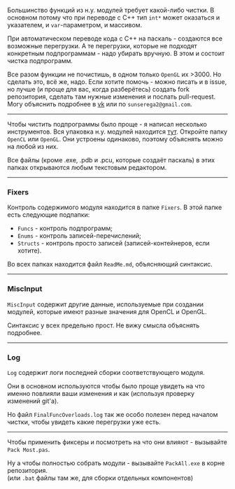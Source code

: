 


Большинство функций из н.у. модулей требует какой-либо чистки. В основном потому что
при переводе с C++ тип `int*` может оказаться и указателем, и `var`-параметром, и массивом.

При автоматическом переводе кода с C++ на паскаль - создаются все возможные перегрузки.
А те перегрузки, которые не подходят конкретным подпрограммам - надо убирать вручную.
В этом и состоит чистка подпрограмм.

Все разом функции не почистишь, в одном только `OpenGL` их >3000. Но сделать это, всё же, надо.
Если хотите помочь - можно писать и в issue, но лучше (и проще для вас, когда разберётесь) создать fork репозитория,
сделать там нужные изменения и послать pull-request. Могу объяснить подробнее в [vk](https://vk.com/sun_serega) или по `sunserega2@gmail.com`.

---

Чтобы чистить подпрограммы было проще - я написал несколько инструментов.
Вся упаковка н.у. модулей находится [тут](https://github.com/SunSerega/POCGL/tree/master/Packing/Template).
Откройте папку `OpenCL` или `OpenGL`. Они устроены одинаково, поэтому объяснять можно на любой из них.

Все файлы (кроме .exe, .pdb и .pcu, которые создаёт паскаль) в
этих папках открываются любым текстовым редактором.

---
### Fixers

Контроль содержимого модуля находится в папке `Fixers`. В этой папке есть следующие подпапки:
- `Funcs` - контроль подпрограмм;
- `Enums` - контроль записей-перечислений;
- `Structs` - контроль просто записей (записей-контейнеров, если хотите).

Во всех папках находится файл `ReadMe.md`, объясняющий синтаксис.

---
### MiscInput

`MiscInput` содержит другие данные, используемые при создании модулей, которые имеют разные значения для OpenCL и OpenGL.

Синтаксис у всех предельно прост. Не вижу смысла объяснять подробнее.

---
### Log

`Log` содержит логи последней сборки соответствующего модуля.

Они в основном используются чтобы было проще увидеть на что именно
повлияли ваши изменения и как (используя проверку изменений git'а).

Но файл `FinalFuncOverloads.log` так же особо полезен перед
началом чистки, чтобы увидеть какие перегрузки уже есть.

---

Чтобы применить фиксеры и посмотреть на что они влияют - вызывайте `Pack Most.pas`.

Ну а чтобы полностью собрать модули - вызывайте `PackAll.exe` в корне репозитория.\
(или `.bat` файлы там же, для сборки отдельных компонентов)



